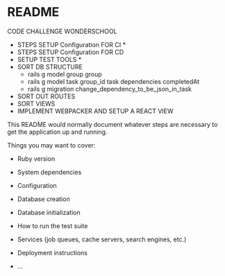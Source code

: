 # README


CODE CHALLENGE WONDERSCHOOL

- STEPS SETUP Configuration FOR CI *
- STEPS SETUP Configuration FOR CD
- SETUP TEST TOOLS *
- SORT DB STRUCTURE
  * rails g model group group
  * rails g model task group_id task dependencies completedAt
  * rails g migration change_dependency_to_be_json_in_task
- SORT OUT ROUTES
- SORT VIEWS
- IMPLEMENT WEBPACKER AND SETUP A REACT VIEW




This README would normally document whatever steps are necessary to get the
application up and running.

Things you may want to cover:

* Ruby version

* System dependencies

* Configuration

* Database creation

* Database initialization

* How to run the test suite

* Services (job queues, cache servers, search engines, etc.)

* Deployment instructions

* ...
